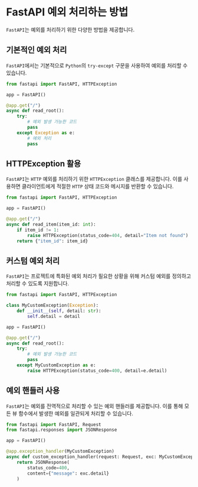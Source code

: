# FastAPI 예외 처리하는 방법

`FastAPI`는 예외를 처리하기 위한 다양한 방법을 제공합니다.

## 기본적인 예외 처리

`FastAPI`에서는 기본적으로 `Python`의 `try-except` 구문을 사용하여 예외를 처리할 수 있습니다.

```py
from fastapi import FastAPI, HTTPException

app = FastAPI()

@app.get("/")
async def read_root():
    try:
        # 예외 발생 가능한 코드
        pass
    except Exception as e:
        # 예외 처리
        pass
```

## HTTPException 활용

`FastAPI`는 `HTTP` 예외를 처리하기 위한 `HTTPException` 클래스를 제공합니다. 이를 사용하면 클라이언트에게 적절한 `HTTP` 상태 코드와 메시지를 반환할 수 있습니다.

```py
from fastapi import FastAPI, HTTPException

app = FastAPI()

@app.get("/")
async def read_item(item_id: int):
    if item_id != 1:
        raise HTTPException(status_code=404, detail="Item not found")
    return {"item_id": item_id}
```

## 커스텀 예외 처리

`FastAPI`는 프로젝트에 특화된 예외 처리가 필요한 상황을 위해 커스텀 예외를 정의하고 처리할 수 있도록 지원합니다.

```py
from fastapi import FastAPI, HTTPException

class MyCustomException(Exception):
    def __init__(self, detail: str):
        self.detail = detail

app = FastAPI()

@app.get("/")
async def read_root():
    try:
        # 예외 발생 가능한 코드
        pass
    except MyCustomException as e:
        raise HTTPException(status_code=400, detail=e.detail)
```

## 예외 핸들러 사용

`FastAPI`는 예외를 전역적으로 처리할 수 있는 예외 핸들러를 제공합니다. 이를 통해 모든 뷰 함수에서 발생한 예외를 일관되게 처리할 수 있습니다.

```py
from fastapi import FastAPI, Request
from fastapi.responses import JSONResponse

app = FastAPI()

@app.exception_handler(MyCustomException)
async def custom_exception_handler(request: Request, exc: MyCustomException):
    return JSONResponse(
        status_code=400,
        content={"message": exc.detail}
    )
```
